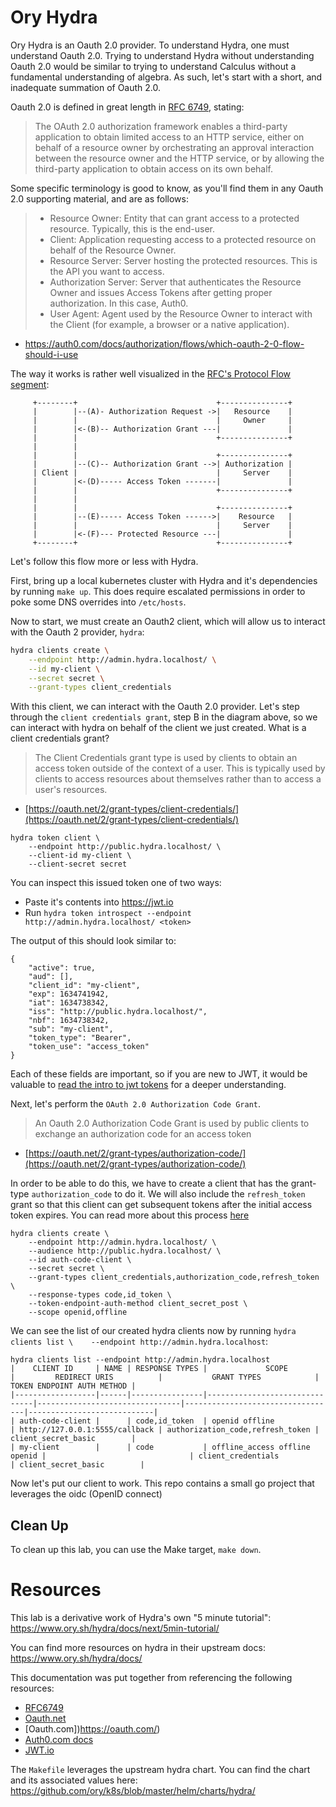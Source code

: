 # Ory Hydra

Ory Hydra is an Oauth 2.0 provider. To understand Hydra, one must understand Oauth 2.0. Trying to understand Hydra without understanding Oauth 2.0 would be similar to trying to understand Calculus without a fundamental understanding of algebra. As such, let's start with a short, and inadequate summation of Oauth 2.0.

Oauth 2.0 is defined in great length in [RFC 6749](https://datatracker.ietf.org/doc/html/rfc6749), stating:

> The OAuth 2.0 authorization framework enables a third-party application to obtain limited access to an HTTP service, either on behalf of a resource owner by orchestrating an approval interaction between the resource owner and the HTTP service, or by allowing the third-party application to obtain access on its own behalf.

Some specific terminology is good to know, as you'll find them in any Oauth 2.0 supporting material, and are as follows:

> - Resource Owner: Entity that can grant access to a protected resource. Typically, this is the end-user.
> - Client: Application requesting access to a protected resource on behalf of the Resource Owner.
> - Resource Server: Server hosting the protected resources. This is the API you want to access.
> - Authorization Server: Server that authenticates the Resource Owner and issues Access Tokens after getting proper authorization. In this case, Auth0.
> - User Agent: Agent used by the Resource Owner to interact with the Client (for example, a browser or a native application).

- https://auth0.com/docs/authorization/flows/which-oauth-2-0-flow-should-i-use


The way it works is rather well visualized in the [RFC's Protocol Flow segment](https://datatracker.ietf.org/doc/html/rfc6749#section-1.2):

```
     +--------+                               +---------------+
     |        |--(A)- Authorization Request ->|   Resource    |
     |        |                               |     Owner     |
     |        |<-(B)-- Authorization Grant ---|               |
     |        |                               +---------------+
     |        |
     |        |                               +---------------+
     |        |--(C)-- Authorization Grant -->| Authorization |
     | Client |                               |     Server    |
     |        |<-(D)----- Access Token -------|               |
     |        |                               +---------------+
     |        |
     |        |                               +---------------+
     |        |--(E)----- Access Token ------>|    Resource   |
     |        |                               |     Server    |
     |        |<-(F)--- Protected Resource ---|               |
     +--------+                               +---------------+
```

Let's follow this flow more or less with Hydra.

First, bring up a local kubernetes cluster with Hydra and it's dependencies by running `make up`. This does require escalated permissions in order to poke some DNS overrides into `/etc/hosts`.

Now to start, we must create an Oauth2 client, which will allow us to interact with the Oauth 2 provider, `hydra`:

```sh
hydra clients create \
    --endpoint http://admin.hydra.localhost/ \
    --id my-client \
    --secret secret \
    --grant-types client_credentials
```

With this client, we can interact with the Oauth 2.0 provider. Let's step through the `client credentials grant`, step B in the diagram above, so we can interact with hydra on behalf of the client we just created. What is a client credentials grant?

> The Client Credentials grant type is used by clients to obtain an access token outside of the context of a user. This is typically used by clients to access resources about themselves rather than to access a user's resources.
- [https://oauth.net/2/grant-types/client-credentials/](https://oauth.net/2/grant-types/client-credentials/)

```
hydra token client \
    --endpoint http://public.hydra.localhost/ \
    --client-id my-client \
    --client-secret secret
```

You can inspect this issued token one of two ways:
- Paste it's contents into https://jwt.io
- Run `hydra token introspect --endpoint http://admin.hydra.localhost/ <token>`

The output of this should look similar to:

```
{
    "active": true,
    "aud": [],
    "client_id": "my-client",
    "exp": 1634741942,
    "iat": 1634738342,
    "iss": "http://public.hydra.localhost/",
    "nbf": 1634738342,
    "sub": "my-client",
    "token_type": "Bearer",
    "token_use": "access_token"
}
```

Each of these fields are important, so if you are new to JWT, it would be valuable to [read the intro to jwt tokens](https://jwt.io/introduction) for a deeper understanding.

Next, let's perform the `OAuth 2.0 Authorization Code Grant`.

> An Oauth 2.0 Authorization Code Grant is used by public clients to exchange an authorization code for an access token
- [https://oauth.net/2/grant-types/authorization-code/](https://oauth.net/2/grant-types/authorization-code/)

In order to be able to do this, we have to create a client that has the grant-type `authorization_code` to do it. We will also include the `refresh_token` grant so that this client can get subsequent tokens after the initial access token expires. You can read more about this process [here](https://www.oauth.com/oauth2-servers/making-authenticated-requests/refreshing-an-access-token/)

```
hydra clients create \
    --endpoint http://admin.hydra.localhost/ \
    --audience http://public.hydra.localhost/ \
    --id auth-code-client \
    --secret secret \
    --grant-types client_credentials,authorization_code,refresh_token \
    --response-types code,id_token \
    --token-endpoint-auth-method client_secret_post \
    --scope openid,offline
```

We can see the list of our created hydra clients now by running `hydra clients list \    --endpoint http://admin.hydra.localhost`:

```
hydra clients list --endpoint http://admin.hydra.localhost
|    CLIENT ID     | NAME | RESPONSE TYPES |             SCOPE             |         REDIRECT URIS          |           GRANT TYPES            | TOKEN ENDPOINT AUTH METHOD |
|------------------|------|----------------|-------------------------------|--------------------------------|----------------------------------|----------------------------|
| auth-code-client |      | code,id_token  | openid offline                | http://127.0.0.1:5555/callback | authorization_code,refresh_token | client_secret_basic        |
| my-client        |      | code           | offline_access offline openid |                                | client_credentials               | client_secret_basic        |
```

Now let's put our client to work. This repo contains a small go project that leverages the oidc (OpenID connect)

## Clean Up

To clean up this lab, you can use the Make target, `make down`.

# Resources

This lab is a derivative work of Hydra's own "5 minute tutorial":
https://www.ory.sh/hydra/docs/next/5min-tutorial/

You can find more resources on hydra in their upstream docs:
https://www.ory.sh/hydra/docs/

This documentation was put together from referencing the following resources:

- [RFC6749](https://datatracker.ietf.org/doc/html/rfc6749)
- [Oauth.net](https://oauth.net/)
- [Oauth.com])https://oauth.com/)
- [Auth0.com docs](https://auth0.com/docs)
- [JWT.io](https://jwt.io)

The `Makefile` leverages the upstream hydra chart. You can find the chart and its associated values here:
https://github.com/ory/k8s/blob/master/helm/charts/hydra/
